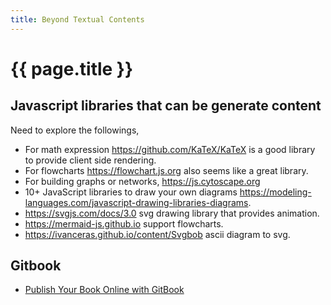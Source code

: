 ```yaml
---
title: Beyond Textual Contents
---
```


# {{ page.title }}


## Javascript libraries that can be generate content

Need to explore the followings,  
* For math expression <https://github.com/KaTeX/KaTeX> is a good library to provide client side rendering.
* For flowcharts <https://flowchart.js.org> also seems like a great library.
* For building graphs or networks, <https://js.cytoscape.org>
* 10+ JavaScript libraries to draw your own diagrams <https://modeling-languages.com/javascript-drawing-libraries-diagrams>.
* <https://svgjs.com/docs/3.0> svg drawing library that provides animation.
* <https://mermaid-js.github.io> support flowcharts.
* <https://ivanceras.github.io/content/Svgbob> ascii diagram to svg.

## Gitbook

* [Publish Your Book Online with GitBook](https://medium.com/@rebeccapeltz/publish-your-book-online-with-gitbook-fc0ce9b7f12)
